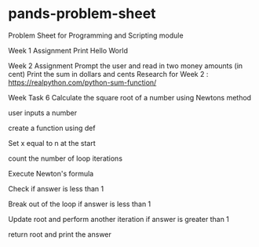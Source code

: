 # pands-problem-sheet
Problem Sheet for Programming and Scripting module

Week 1 Assignment
Print Hello World

Week 2 Assignment
Prompt the user and read in two money amounts (in cent)
Print the sum in dollars and cents
Research for Week 2 : https://realpython.com/python-sum-function/

Week Task 6
Calculate the square root of a number using Newtons method

user inputs a number

create a function using def 
 
Set x equal to n at the start
     
count the number of loop iterations
     
Execute Newton's formula
        
Check if answer is less than 1

Break out of the loop if answer is less than 1

Update root and perform another iteration if answer is greater than 1 
         
return root and print the answer
